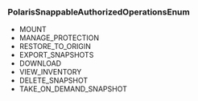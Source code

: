 ### PolarisSnappableAuthorizedOperationsEnum
- MOUNT
- MANAGE_PROTECTION
- RESTORE_TO_ORIGIN
- EXPORT_SNAPSHOTS
- DOWNLOAD
- VIEW_INVENTORY
- DELETE_SNAPSHOT
- TAKE_ON_DEMAND_SNAPSHOT

